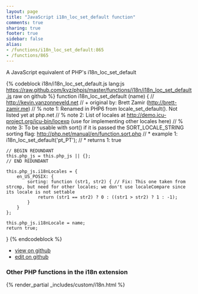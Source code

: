 ```yaml
---
layout: page
title: "JavaScript i18n_loc_set_default function"
comments: true
sharing: true
footer: true
sidebar: false
alias:
- /functions/i18n_loc_set_default:865
- /functions/865
---
```

<!-- Generated by Rakefile:build -->
A JavaScript equivalent of PHP's i18n_loc_set_default

{% codeblock i18n/i18n_loc_set_default.js lang:js https://raw.github.com/kvz/phpjs/master/functions/i18n/i18n_loc_set_default.js raw on github %}
function i18n_loc_set_default (name) {
    // http://kevin.vanzonneveld.net
    // +   original by: Brett Zamir (http://brett-zamir.me)
    // %          note 1: Renamed in PHP6 from locale_set_default(). Not listed yet at php.net
    // %          note 2: List of locales at http://demo.icu-project.org/icu-bin/locexp (use for implementing other locales here)
    // %          note 3: To be usable with sort() if it is passed the SORT_LOCALE_STRING sorting flag: http://php.net/manual/en/function.sort.php
    // *     example 1: i18n_loc_set_default('pt_PT');
    // *     returns 1: true

    // BEGIN REDUNDANT
    this.php_js = this.php_js || {};
    // END REDUNDANT

    this.php_js.i18nLocales = {
        en_US_POSIX: {
            sorting: function (str1, str2) { // Fix: This one taken from strcmp, but need for other locales; we don't use localeCompare since its locale is not settable
                return (str1 == str2) ? 0 : ((str1 > str2) ? 1 : -1);
            }
        }
    };

    this.php_js.i18nLocale = name;
    return true;
}
{% endcodeblock %}

 - [view on github](https://github.com/kvz/phpjs/blob/master/functions/i18n/i18n_loc_set_default.js)
 - [edit on github](https://github.com/kvz/phpjs/edit/master/functions/i18n/i18n_loc_set_default.js)

### Other PHP functions in the i18n extension
{% render_partial _includes/custom/i18n.html %}

